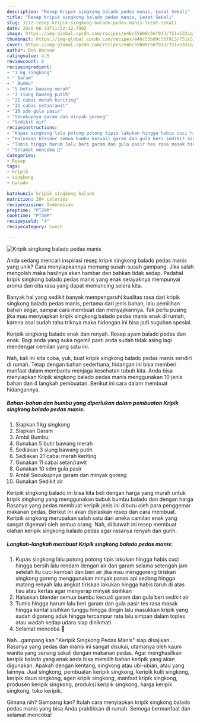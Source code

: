 ```yaml
---
description: "Resep Kripik singkong balado pedas manis, Lezat Sekali"
title: "Resep Kripik singkong balado pedas manis, Lezat Sekali"
slug: 3172-resep-kripik-singkong-balado-pedas-manis-lezat-sekali
date: 2020-06-13T11:52:32.799Z
image: https://img-global.cpcdn.com/recipes/e46c55b09c56f913/751x532cq70/kripik-singkong-balado-pedas-manis-foto-resep-utama.jpg
thumbnail: https://img-global.cpcdn.com/recipes/e46c55b09c56f913/751x532cq70/kripik-singkong-balado-pedas-manis-foto-resep-utama.jpg
cover: https://img-global.cpcdn.com/recipes/e46c55b09c56f913/751x532cq70/kripik-singkong-balado-pedas-manis-foto-resep-utama.jpg
author: Don Hanson
ratingvalue: 4.5
reviewcount: 8
recipeingredient:
- "1 kg singkong"
- " Garam"
- " Bumbu"
- "5 butir bawang merah"
- "3 siung bawang putih"
- "21 cabai merah keriting"
- "11 cabai setanrawit"
- "10 sdm gula pasir"
- "Secukupnya garam dan minyak goreng"
- "Sedikit air"
recipeinstructions:
- "Kupas singkong lalu potong potong tipis lakukan hingga habis cuci hingga bersih lalu rendam dengan air dan garam selama setengah jam setelah itu cuci kembali dan beri air jika mau menggoreng tiriskan singkong goreng menggunakan minyak panas api sedang hingga matang renyah lalu angkat tiriskan lakukan hingga habis taruh di atas tisu atau kertas agar menyerap minyak sisihkan"
- "Haluskan blender semua bumbu kecuali garam dan gula beri sedikit air"
- "Tumis hingga harum lalu beri garam dan gula pasir tes rasa masak hingga kental sisihkan tunggu hingga dingin lalu masukkan kripik yang sudah digoreng aduk hingga tercampur rata lalu simpan dalam toples atau wadah kedap udara siap dinikmati"
- "Selamat mencoba 🤗"
categories:
- Resep
tags:
- kripik
- singkong
- balado

katakunci: kripik singkong balado 
nutrition: 204 calories
recipecuisine: Indonesian
preptime: "PT29M"
cooktime: "PT38M"
recipeyield: "4"
recipecategory: Lunch

---
```



![Kripik singkong balado pedas manis](https://img-global.cpcdn.com/recipes/e46c55b09c56f913/751x532cq70/kripik-singkong-balado-pedas-manis-foto-resep-utama.jpg)

Anda sedang mencari inspirasi resep kripik singkong balado pedas manis yang unik? Cara menyiapkannya memang susah-susah gampang. Jika salah mengolah maka hasilnya akan hambar dan bahkan tidak sedap. Padahal kripik singkong balado pedas manis yang enak selayaknya mempunyai aroma dan cita rasa yang dapat memancing selera kita.

Banyak hal yang sedikit banyak mempengaruhi kualitas rasa dari kripik singkong balado pedas manis, pertama dari jenis bahan, lalu pemilihan bahan segar, sampai cara membuat dan menyajikannya. Tak perlu pusing jika mau menyiapkan kripik singkong balado pedas manis enak di rumah, karena asal sudah tahu triknya maka hidangan ini bisa jadi suguhan spesial.

Keripik singkong balado enak dan renyah. Resep ayam balado pedas dan enak. Bagi anda yang suka ngemil pasti anda sudah tidak asing lagi mendengar cemilan yang satu ini.


Nah, kali ini kita coba, yuk, buat kripik singkong balado pedas manis sendiri di rumah. Tetap dengan bahan sederhana, hidangan ini bisa memberi manfaat dalam membantu menjaga kesehatan tubuh kita. Anda bisa menyiapkan Kripik singkong balado pedas manis menggunakan 10 jenis bahan dan 4 langkah pembuatan. Berikut ini cara dalam membuat hidangannya.

<!--inarticleads1-->

##### Bahan-bahan dan bumbu yang diperlukan dalam pembuatan Kripik singkong balado pedas manis:

1. Siapkan 1 kg singkong
1. Siapkan  Garam
1. Ambil  Bumbu:
1. Gunakan 5 butir bawang merah
1. Sediakan 3 siung bawang putih
1. Sediakan 21 cabai merah keriting
1. Gunakan 11 cabai setan/rawit
1. Gunakan 10 sdm gula pasir
1. Ambil Secukupnya garam dan minyak goreng
1. Gunakan Sedikit air


Keripik singkong balado ini bisa kita beli dengan harga yang murah untuk kripik singkong yang menggunakan bubuk bumbu balado dan dengan harga Rasanya yang pedas membuat keripik jenis ini diburu oleh para penggemar makanan pedas. Berikut ini akan dijelaskan resep dan cara membuat. Keripik singkong merupakan salah satu dari aneka camilan enak yang sangat digemari oleh semua orang. Nah, di bawah ini resep membuat olahan keripik singkong balado pedas agar rasanya renyah dan gurih. 

<!--inarticleads2-->

##### Langkah-langkah membuat Kripik singkong balado pedas manis:

1. Kupas singkong lalu potong potong tipis lakukan hingga habis cuci hingga bersih lalu rendam dengan air dan garam selama setengah jam setelah itu cuci kembali dan beri air jika mau menggoreng tiriskan singkong goreng menggunakan minyak panas api sedang hingga matang renyah lalu angkat tiriskan lakukan hingga habis taruh di atas tisu atau kertas agar menyerap minyak sisihkan
1. Haluskan blender semua bumbu kecuali garam dan gula beri sedikit air
1. Tumis hingga harum lalu beri garam dan gula pasir tes rasa masak hingga kental sisihkan tunggu hingga dingin lalu masukkan kripik yang sudah digoreng aduk hingga tercampur rata lalu simpan dalam toples atau wadah kedap udara siap dinikmati
1. Selamat mencoba 🤗


Nah…gampang kan &#34;Keripik Singkong Pedas Manis&#34; siap disajikan…. Rasanya yang pedas dan manis ini sangat disukai, utamanya oleh kaum wanita yang senang sekali dengan makanan pedas. Agar menghasilkan keripik balado yang enak anda bisa memilih bahan keripik yang akan digunakan. Apakah dengan kentang, singkong atau ubi-ubian, atau yang lainnya. Jual singkong, pembuatan keripik singkong, keripik kulit singkong, keripik daun singkong, agen kripik singkong, manfaat kripik singkong, produsen keripik singkong, produksi keripik singkong, harga keripik singkong, toko keripik. 

Gimana nih? Gampang kan? Itulah cara menyiapkan kripik singkong balado pedas manis yang bisa Anda praktikkan di rumah. Semoga bermanfaat dan selamat mencoba!
